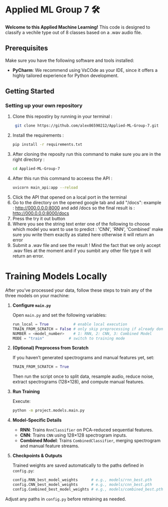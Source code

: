 # Applied ML Group 7 🛠️

**Welcome to this Applied Machine Learning!** This code is designed to classify a vechile type out of 8 classes based on a .wav audio file.

## Prerequisites
Make sure you have the following software and tools installed:

- **PyCharm**: We recommend using VsCOde as your IDE, since it offers a highly tailored experience for Python development. 

## Getting Started
### Setting up your own repository
1. Clone this repostiry by running in your terminal :
   ```bash
    git clone https://github.com/alex86590212/Applied-ML-Group-7.git
   ```
2. Install the requirements :
   ```bash
   pip install -r requirements.txt
   ```
3. After cloning the reposity run this command to make sure you are in the right directory :
   ```bash
   cd Applied-ML-Group-7
   ```
4. After this run this command to acceess the API :
    ```bash
    uvicorn main_api:app --reload
    ```
5. Click the API that opened on a local port in the terminal
6. Go to the directory on the opened google tab and add "/docs":
   example : http://000.0.0.0:8000 and add /docs so the final result is : http://000.0.0.0:8000/docs
7. Press the try it out button
8. Where you see the string text enter one of the following to choose which model you want to use to predict : 'CNN', 'RNN', 'Combined'
   make sure you write them exactly as stated here otherwise it will return an error
9. Submit a .wav file and see the result ! Mind the fact that we only accept .wav files at the moment and if you sumbit any other file type it will return an error.

# Training Models Locally

After you’ve processed your data, follow these steps to train any of the three models on your machine:

1. **Configure `main.py`**

   Open `main.py` and set the following variables:

   ```python
   run_local = True           # enable local execution
   TRAIN_FROM_SCRATCH = False # only skip preprocessing if already done
   NUMBER = <model_number>    # 1: RNN, 2: CNN, 3: Combined Model
   MODE = "train"           # switch to training mode
   ```

2. **(Optional) Preprocess from Scratch**

   If you haven’t generated spectrograms and manual features yet, set:

   ```python
   TRAIN_FROM_SCRATCH = True
   ```

   Then run the script once to split data, resample audio, reduce noise, extract spectrograms (128×128), and compute manual features.

3. **Run Training**

   Execute:

   ```bash
   python -m project.models.main.py
   ```

4. **Model-Specific Details**

   * **RNN**: Trains `RnnClassifier` on PCA-reduced sequential features.
   * **CNN**: Trains `CNN` using 128×128 spectrogram inputs.
   * **Combined Model**: Trains `CombinedClassifier`, merging spectrogram and manual feature streams.

5. **Checkpoints & Outputs**

   Trained weights are saved automatically to the paths defined in `config.py`:

   ```python
   config.RNN_best_model_weights      # e.g., models/rnn_best.pth
   config.CNN_best_model_weights      # e.g., models/cnn_best.pth
   config.Combined_best_model_weights # e.g., models/combined_best.pth
   ```

Adjust any paths in `config.py` before retraining as needed.

